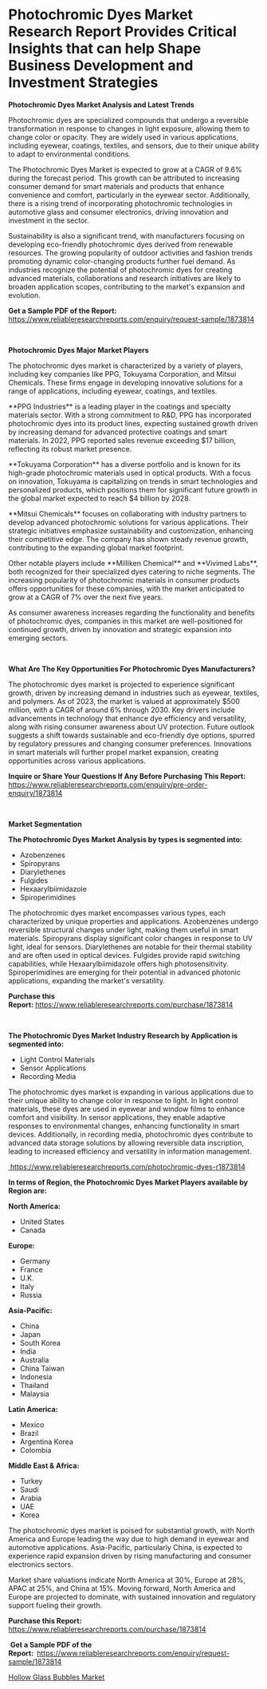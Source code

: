 <p><h1>Photochromic Dyes Market Research Report Provides Critical Insights that can help Shape Business Development and Investment Strategies</h1></p><p><strong>Photochromic Dyes Market Analysis and Latest Trends</strong></p>
<p><p>Photochromic dyes are specialized compounds that undergo a reversible transformation in response to changes in light exposure, allowing them to change color or opacity. They are widely used in various applications, including eyewear, coatings, textiles, and sensors, due to their unique ability to adapt to environmental conditions. </p><p>The Photochromic Dyes Market is expected to grow at a CAGR of 9.6% during the forecast period. This growth can be attributed to increasing consumer demand for smart materials and products that enhance convenience and comfort, particularly in the eyewear sector. Additionally, there is a rising trend of incorporating photochromic technologies in automotive glass and consumer electronics, driving innovation and investment in the sector. </p><p>Sustainability is also a significant trend, with manufacturers focusing on developing eco-friendly photochromic dyes derived from renewable resources. The growing popularity of outdoor activities and fashion trends promoting dynamic color-changing products further fuel demand. As industries recognize the potential of photochromic dyes for creating advanced materials, collaborations and research initiatives are likely to broaden application scopes, contributing to the market's expansion and evolution.</p></p>
<p><strong>Get a Sample PDF of the Report:&nbsp;</strong> <a href="https://www.reliableresearchreports.com/enquiry/request-sample/1873814?utm_campaign=2655&utm_medium=2&utm_source=Github&utm_content=ia&utm_term=31032025&utm_id=photochromic-dyes">https://www.reliableresearchreports.com/enquiry/request-sample/1873814</a></p>
<p>&nbsp;</p>
<p><strong>Photochromic Dyes Major Market Players</strong></p>
<p><p>The photochromic dyes market is characterized by a variety of players, including key companies like PPG, Tokuyama Corporation, and Mitsui Chemicals. These firms engage in developing innovative solutions for a range of applications, including eyewear, coatings, and textiles.</p><p>**PPG Industries** is a leading player in the coatings and specialty materials sector. With a strong commitment to R&D, PPG has incorporated photochromic dyes into its product lines, expecting sustained growth driven by increasing demand for advanced protective coatings and smart materials. In 2022, PPG reported sales revenue exceeding $17 billion, reflecting its robust market presence.</p><p>**Tokuyama Corporation** has a diverse portfolio and is known for its high-grade photochromic materials used in optical products. With a focus on innovation, Tokuyama is capitalizing on trends in smart technologies and personalized products, which positions them for significant future growth in the global market expected to reach $4 billion by 2028.</p><p>**Mitsui Chemicals** focuses on collaborating with industry partners to develop advanced photochromic solutions for various applications. Their strategic initiatives emphasize sustainability and customization, enhancing their competitive edge. The company has shown steady revenue growth, contributing to the expanding global market footprint.</p><p>Other notable players include **Milliken Chemical** and **Vivimed Labs**, both recognized for their specialized dyes catering to niche segments. The increasing popularity of photochromic materials in consumer products offers opportunities for these companies, with the market anticipated to grow at a CAGR of 7% over the next five years.</p><p>As consumer awareness increases regarding the functionality and benefits of photochromic dyes, companies in this market are well-positioned for continued growth, driven by innovation and strategic expansion into emerging sectors.</p></p>
<p>&nbsp;</p>
<p><strong>What Are The Key Opportunities For Photochromic Dyes Manufacturers?</strong></p>
<p><p>The photochromic dyes market is projected to experience significant growth, driven by increasing demand in industries such as eyewear, textiles, and polymers. As of 2023, the market is valued at approximately $500 million, with a CAGR of around 6% through 2030. Key drivers include advancements in technology that enhance dye efficiency and versatility, along with rising consumer awareness about UV protection. Future outlook suggests a shift towards sustainable and eco-friendly dye options, spurred by regulatory pressures and changing consumer preferences. Innovations in smart materials will further propel market expansion, creating opportunities across various applications.</p></p>
<p><strong>Inquire or Share Your Questions If Any Before Purchasing This Report:</strong> <a href="https://www.reliableresearchreports.com/enquiry/pre-order-enquiry/1873814?utm_campaign=2655&utm_medium=2&utm_source=Github&utm_content=ia&utm_term=31032025&utm_id=photochromic-dyes">https://www.reliableresearchreports.com/enquiry/pre-order-enquiry/1873814</a></p>
<p>&nbsp;</p>
<p><strong>Market Segmentation</strong></p>
<p><strong>The Photochromic Dyes Market Analysis by types is segmented into:</strong></p>
<p><ul><li>Azobenzenes</li><li>Spiropyrans</li><li>Diarylethenes</li><li>Fulgides</li><li>Hexaarylbiimidazole</li><li>Spiroperimidines</li></ul></p>
<p><p>The photochromic dyes market encompasses various types, each characterized by unique properties and applications. Azobenzenes undergo reversible structural changes under light, making them useful in smart materials. Spiropyrans display significant color changes in response to UV light, ideal for sensors. Diarylethenes are notable for their thermal stability and are often used in optical devices. Fulgides provide rapid switching capabilities, while Hexaarylbiimidazole offers high photosensitivity. Spiroperimidines are emerging for their potential in advanced photonic applications, expanding the market's versatility.</p></p>
<p><strong>Purchase this Report:&nbsp;</strong><a href="https://www.reliableresearchreports.com/purchase/1873814?utm_campaign=2655&utm_medium=2&utm_source=Github&utm_content=ia&utm_term=31032025&utm_id=photochromic-dyes">https://www.reliableresearchreports.com/purchase/1873814</a></p>
<p>&nbsp;</p>
<p><strong>The Photochromic Dyes Market Industry Research by Application is segmented into:</strong></p>
<p><ul><li>Light Control Materials</li><li>Sensor Applications</li><li>Recording Media</li></ul></p>
<p><p>The photochromic dyes market is expanding in various applications due to their unique ability to change color in response to light. In light control materials, these dyes are used in eyewear and window films to enhance comfort and visibility. In sensor applications, they enable adaptive responses to environmental changes, enhancing functionality in smart devices. Additionally, in recording media, photochromic dyes contribute to advanced data storage solutions by allowing reversible data inscription, leading to increased efficiency and versatility in information management.</p></p>
<p><a href="https://www.reliableresearchreports.com/photochromic-dyes-r1873814?utm_campaign=2655&utm_medium=2&utm_source=Github&utm_content=ia&utm_term=31032025&utm_id=photochromic-dyes">&nbsp;https://www.reliableresearchreports.com/photochromic-dyes-r1873814</a></p>
<p><strong>In terms of Region, the Photochromic Dyes Market Players available by Region are:</strong></p>
<p>
    <p> <strong> North America: </strong>
        <ul>
            <li>United States</li>
            <li>Canada</li>
        </ul>
        </p> 
    <p> <strong> Europe: </strong>
        <ul>
            <li>Germany</li>
            <li>France</li>
            <li>U.K.</li>
            <li>Italy</li>
            <li>Russia</li>
        </ul>
        </p> 
    <p> <strong> Asia-Pacific: </strong>
        <ul>
            <li>China</li>
            <li>Japan</li>
            <li>South Korea</li>
            <li>India</li>
            <li>Australia</li>
            <li>China Taiwan</li>
            <li>Indonesia</li>
            <li>Thailand</li>
            <li>Malaysia</li>
        </ul>
        </p> 
    <p> <strong> Latin America: </strong>
        <ul>
            <li>Mexico</li>
            <li>Brazil</li>
            <li>Argentina Korea</li>
            <li>Colombia</li>
        </ul>
        </p> 
    <p> <strong> Middle East & Africa: </strong>
        <ul>
            <li>Turkey</li>
            <li>Saudi</li>
            <li>Arabia</li>
            <li>UAE</li>
            <li>Korea</li>
        </ul>
    </p>
    </p>
<p><p>The photochromic dyes market is poised for substantial growth, with North America and Europe leading the way due to high demand in eyewear and automotive applications. Asia-Pacific, particularly China, is expected to experience rapid expansion driven by rising manufacturing and consumer electronics sectors. </p><p>Market share valuations indicate North America at 30%, Europe at 28%, APAC at 25%, and China at 15%. Moving forward, North America and Europe are projected to dominate, with sustained innovation and regulatory support fueling their growth.</p></p>
<p><strong>Purchase this Report: </strong><a href="https://www.reliableresearchreports.com/purchase/1873814?utm_campaign=2655&utm_medium=2&utm_source=Github&utm_content=ia&utm_term=31032025&utm_id=photochromic-dyes">https://www.reliableresearchreports.com/purchase/1873814</a></p>
<p>&nbsp;<strong>Get a Sample PDF of the Report:&nbsp;&nbsp;</strong><a href="https://www.reliableresearchreports.com/enquiry/request-sample/1873814?utm_campaign=2655&utm_medium=2&utm_source=Github&utm_content=ia&utm_term=31032025&utm_id=photochromic-dyes">https://www.reliableresearchreports.com/enquiry/request-sample/1873814</a></p>
<p><strong></strong></p>
<p><p><a href="https://github.com/ulyssacrayne00231/Market-Research-Report-List-1/blob/main/hollow-glass-bubbles-market.md?utm_campaign=2655&utm_medium=2&utm_source=Github&utm_content=ia&utm_term=31032025&utm_id=photochromic-dyes">Hollow Glass Bubbles Market</a></p></p>